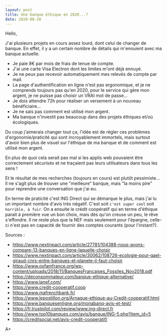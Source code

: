 ```yaml
---
layout: post
title: Une banque éthique en 2020...?
date: 2020-08-20
---
```


Hello,

J'ai plusieurs projets en cours assez lourd, dont celui de changer de banque. En effet, il y a un certain nombre de détails qui m'ennuient avec ma banque actuelle.

- Je paie 8€ par mois de frais de tenue de compte.
- J'ai une carte Visa Electron dont les limites m'ont déjà ennuyé.
- Je ne peux pas recevoir automatiquement mes relevés de compte par mail.
- La page d'authentification en ligne n'est pas ergonomique, et je ne comprends toujours pas qu'en 2020, pour le service qui gère mon argent, je ne puisse pas choisir un VRAI mot de passe...
- Je dois attendre 72h pour réaliser un versement à un nouveau bénéficiaire...
- Je ne sais pas comment est utilisé mon argent.
- Ma banque n'investit pas beaucoup dans des projets éthiques et/où écologiques.

Du coup j'aimerais changer tout ça, l'idée est de régler ces problèmes d'ergonomie/praticité qui sont incroyablement immortels, mais surtout d'avoir bien plus de visuel sur l'éthique de ma banque et de comment est utilisé mon argent.

En plus de quoi cela serait pas mal si les applis web pouvaient être correctement sécurisés et ne traçaient pas leurs utilisateurs dans tous les sens !

Et le résultat de mes recherches (toujours en cours) est plutôt pessimiste... Il ne s'agit plus de trouver une "meilleure" banque, mais "la moins pire" pour reprendre une conversation que j'ai eu.

En terme de praticité c'est ING Direct qui se démarque le plus, mais j'ai lu un important nombre d'avis très négatif. C'est soit `c'est super cool` soit `horrible, à fuir`. On a ensuite le crédit coopératif qui en terme d'éthique parait à première vue un bon choix, mais dès qu'on creuse un peu, le rêve s'effondre. Il ne reste plus que la NEF mais seulement pour l'épargne, celle-ci n'est pas en capacité de fournir des comptes courants (pour l'instant?).

Sources :

- <https://www.nextinpact.com/article/27781/104388-nous-avons-compare-13-banques-en-ligne-laquelle-choisir>
- <https://www.nextinpact.com/article/30062/108726-ecologie-pour-gael-giraud-cnrs-entre-banques-et-planete-il-faut-choisir>
- <https://www.oxfamfrance.org/wp-content/uploads/2018/11/BanquesFrancaises_Fossiles_Nov2018.pdf>
- <https://deconsommateur.com/banque-ethique-alternative/>
- <https://www.lanef.com/>
- <https://www.credit-cooperatif.coop>
- <https://www.mafrenchbank.fr/>
- <https://www.lepostillon.org/Arnaque-ethique-au-Credit-cooperatif.html>
- <https://www.banquesenligne.org/monabanq-avis-et-test/>
- <https://fr.trustpilot.com/review/www.ing-direct.fr>
- <https://www.top10banques.com/avis/banque/ING-5.php?item_id=5>
- <https://creditsocial.net/avis-credit-cooperatif/>

A+
